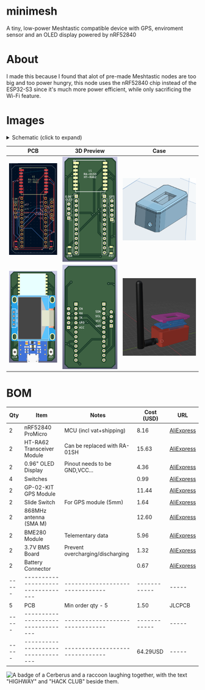 # minimesh
A tiny, low-power Meshtastic compatible device with GPS, enviroment sensor and an OLED display powered by nRF52840

# About

I made this because I found that alot of pre-made Meshtastic nodes are too big and too power hungry, this node uses the nRF52840 chip instead of the ESP32-S3 since it's much more power efficient, while only sacrificing the Wi-Fi feature.

# Images

<details>
<summary>Schematic (click to expand)</summary>

| Schematic |
|-----------|
| ![Schematic](assets/schematic.png) |

</details>

| PCB | 3D Preview | Case |
|-----|------------|------|
| ![PCB](assets/pcb.png) | ![3D-Front](assets/3dfront.png) | ![Baseplate](assets/cad.png) |
| ![3D-Front(Model)](assets/3dfront_model.png) | ![3D-Back](assets/3dback.png) | ![3D](assets/3d.png) |

# BOM

| Qty | Item                            | Notes                         | Cost (USD) | URL |
|-----|---------------------------------|-------------------------------|------------|-----|
| 2   | nRF52840 ProMicro               | MCU (incl vat+shipping)       | 8.16       | [AliExpress](https://www.aliexpress.com/item/1005006446457448.html)                         |
| 2   | HT-RA62 Transceiver Module      | Can be replaced with RA-01SH  | 15.63      | [AliExpress](https://www.aliexpress.com/item/1005005543917617.html)                         |
| 2   | 0.96" OLED Display              | Pinout needs to be GND,VCC... | 4.36       | [AliExpress](https://www.aliexpress.com/item/1005008738379315.html)                         |
| 4   | Switches                        |                               | 0.99       | [AliExpress](https://www.aliexpress.com/item/4001125532910.html)                            |
| 2   | GP-02-KIT GPS Module            |                               | 11.44      | [AliExpress](https://www.aliexpress.com/item/1005008346885630.html)                         |
| 2   | Slide Switch                    | For GPS module (5mm)          | 1.64       | [AliExpress](https://www.aliexpress.com/item/1005007162182882.html)                         |
| 2   | 868MHz antenna (SMA M)          |                               | 12.60      | [AliExpress](https://www.aliexpress.com/item/1005006712636707.html)                         |
| 2   | BME280 Module                   | Telementary data              | 5.96       | [AliExpress](https://www.aliexpress.com/item/1005008511564094.html)                         |
| 2   | 3.7V BMS Board                  | Prevent overcharging/discharging | 1.32    | [AliExpress](https://www.aliexpress.com/item/1005008760086623.html)                         |
| 2   | Battery Connector               |                               | 0.67       | [AliExpress](https://www.aliexpress.com/item/1005002564191148.html)                         |
|-----|---------------------------------|-------------------------------|------------|-----|
| 5   | PCB                             | Min order qty - 5             | 1.50       | JLCPCB                                                                                      |
|-----|---------------------------------|-------------------------------|------------|-----|
|-----|---------------------------------|-------------------------------| 64.29USD   |-----|

![A badge of a Cerberus and a raccoon laughing together, with the text "HIGHWAY" and "HACK CLUB" beside them.](https://hc-cdn.hel1.your-objectstorage.com/s/v3/0bbcca68ffa3845300bb76940f8ad91fd53d2d68_06-30-2025-1618.png)
